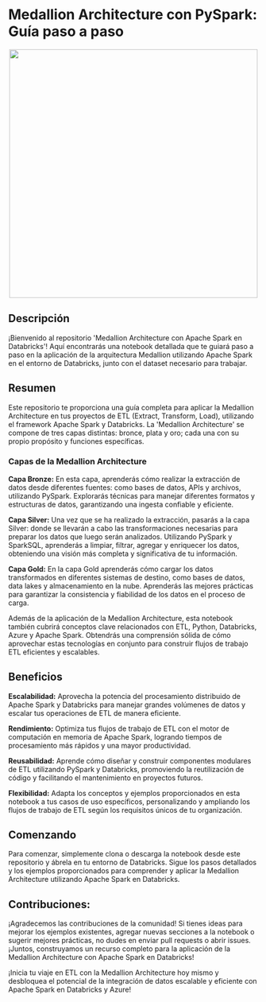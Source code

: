 <h1>Medallion Architecture con PySpark: Guía paso a paso</h1>

<p align="center"><img src=https://i.imgur.com/Zs1FjlB.jpg, width=500px></p>

<h2>Descripción</h2>

¡Bienvenido al repositorio 'Medallion Architecture con Apache Spark en Databricks'! Aquí encontrarás una notebook detallada que te guiará paso a paso en la aplicación de la arquitectura Medallion utilizando Apache Spark en el entorno de Databricks, junto con el dataset necesario para trabajar.

<h2>Resumen</h2>

Este repositorio te proporciona una guía completa para aplicar la Medallion Architecture en tus proyectos de ETL (Extract, Transform, Load), utilizando el framework Apache Spark y Databricks. La 'Medallion Architecture' se compone de tres capas distintas: bronce, plata y oro; cada una con su propio propósito y funciones específicas.

<h3>Capas de la Medallion Architecture</h3>

<b>Capa Bronze:</b> En esta capa, aprenderás cómo realizar la extracción de datos desde diferentes fuentes: como bases de datos, APIs y archivos, utilizando PySpark. Explorarás técnicas para manejar diferentes formatos y estructuras de datos, garantizando una ingesta confiable y eficiente.

<b>Capa Silver:</b> Una vez que se ha realizado la extracción, pasarás a la capa Silver: donde se llevarán a cabo las transformaciones necesarias para preparar los datos que luego serán analizados. Utilizando PySpark y SparkSQL, aprenderás a limpiar, filtrar, agregar y enriquecer los datos, obteniendo una visión más completa y significativa de tu información.

<b>Capa Gold:</b> En la capa Gold aprenderás cómo cargar los datos transformados en diferentes sistemas de destino, como bases de datos, data lakes y almacenamiento en la nube. Aprenderás las mejores prácticas para garantizar la consistencia y fiabilidad de los datos en el proceso de carga.

Además de la aplicación de la Medallion Architecture, esta notebook también cubrirá conceptos clave relacionados con ETL, Python, Databricks, Azure y Apache Spark. Obtendrás una comprensión sólida de cómo aprovechar estas tecnologías en conjunto para construir flujos de trabajo ETL eficientes y escalables.

<h2>Beneficios</h2>

<b>Escalabilidad:</b> Aprovecha la potencia del procesamiento distribuido de Apache Spark y Databricks para manejar grandes volúmenes de datos y escalar tus operaciones de ETL de manera eficiente.

<b>Rendimiento:</b> Optimiza tus flujos de trabajo de ETL con el motor de computación en memoria de Apache Spark, logrando tiempos de procesamiento más rápidos y una mayor productividad.

<b>Reusabilidad:</b> Aprende cómo diseñar y construir componentes modulares de ETL utilizando PySpark y Databricks, promoviendo la reutilización de código y facilitando el mantenimiento en proyectos futuros.

<b>Flexibilidad:</b> Adapta los conceptos y ejemplos proporcionados en esta notebook a tus casos de uso específicos, personalizando y ampliando los flujos de trabajo de ETL según los requisitos únicos de tu organización.

<h2>Comenzando</h2>

Para comenzar, simplemente clona o descarga la notebook desde este repositorio y ábrela en tu entorno de Databricks. Sigue los pasos detallados y los ejemplos proporcionados para comprender y aplicar la Medallion Architecture utilizando Apache Spark en Databricks.

<h2>Contribuciones:</h2>
¡Agradecemos las contribuciones de la comunidad! Si tienes ideas para mejorar los ejemplos existentes, agregar nuevas secciones a la notebook o sugerir mejores prácticas, no dudes en enviar pull requests o abrir issues. ¡Juntos, construyamos un recurso completo para la aplicación de la Medallion Architecture con Apache Spark en Databricks!

¡Inicia tu viaje en ETL con la Medallion Architecture hoy mismo y desbloquea el potencial de la integración de datos escalable y eficiente con Apache Spark en Databricks y Azure!
